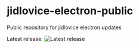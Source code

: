 # jidlovice-electron-public
Public repository for jidlovice electron updates

Latest release: 
![Latest release](https://img.shields.io/github/v/release/webik150/jidlovice-electron-public)
